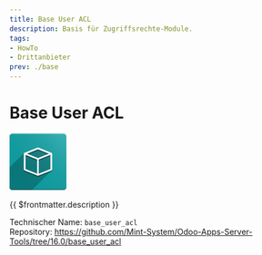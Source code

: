 ```yaml
---
title: Base User ACL
description: Basis für Zugriffsrechte-Module.
tags:
- HowTo
- Drittanbieter
prev: ./base
---
```

# Base User ACL
![icon_oms_box](attachments/icon_oms_box.png)

{{ $frontmatter.description }}

Technischer Name: `base_user_acl`\
Repository: <https://github.com/Mint-System/Odoo-Apps-Server-Tools/tree/16.0/base_user_acl>
